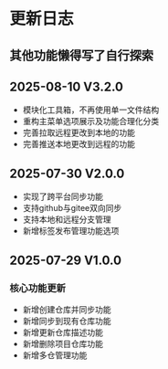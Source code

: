 # 更新日志

## 其他功能懒得写了自行探索

## 2025-08-10 **V3.2.0**
- 模块化工具箱，不再使用单一文件结构
- 重构主菜单选项展示及功能合理化分类
- 完善拉取远程更改到本地的功能
- 完善推送本地更改到远程的功能

## 2025-07-30 **V2.0.0**

- 实现了跨平台同步功能
- 支持github与gitee双向同步
- 支持本地和远程分支管理
- 新增标签发布管理功能选项

## 2025-07-29 **V1.0.0**

### 核心功能更新

- 新增创建仓库并同步功能
- 新增同步到现有仓库功能
- 新增更新仓库描述功能
- 新增删除项目仓库功能
- 新增多仓管理功能